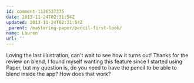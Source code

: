 ```yaml
---
id: comment-1136537375
date: 2013-11-24T02:31:54Z
updated: 2013-11-24T02:31:54Z
_parent: /mastering-paper/pencil-first-look/
name: Lauren
url: ''
---
```


Loving the last illustration, can't wait to see how it turns out! Thanks
for the review on blend, I found myself wanting this feature since I started using
Paper, but my question is, do you need to have the pencil to be able to blend inside
the app? How does that work?

